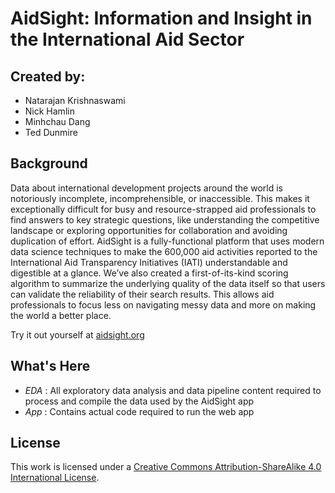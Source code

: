 # AidSight: Information and Insight in the International Aid Sector

## Created by:
- Natarajan Krishnaswami
-  Nick Hamlin
- Minhchau Dang
- Ted Dunmire

## Background
Data about international development projects around the world is notoriously incomplete, incomprehensible, or inaccessible.  This makes it exceptionally difficult for busy and resource-strapped aid professionals to find answers to key strategic questions, like understanding the competitive landscape or exploring opportunities for collaboration and avoiding duplication of effort.  AidSight is a fully-functional platform that uses modern data science techniques to make the 600,000 aid activities reported to the International Aid Transparency Initiatives (IATI) understandable and digestible at a glance.  We’ve also created a first-of-its-kind scoring algorithm to summarize the underlying quality of the data itself so that users can validate the reliability of their search results. This allows aid professionals to focus less on navigating messy data and more on making the world a better place.

Try it out yourself at [aidsight.org](http://www.aidsight.org)

## What's Here
- *EDA* : All exploratory data analysis and data pipeline content required to process and compile the data used by the AidSight app
- *App* : Contains actual code required to run the web app 

## License
This work is licensed under a [Creative Commons Attribution-ShareAlike 4.0 International License](https://creativecommons.org/licenses/by-sa/4.0/).
